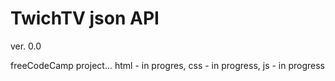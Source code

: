 # TwichTV json API

ver. 0.0

freeCodeCamp project...
html - in progres,
css - in progress,
js - in progress